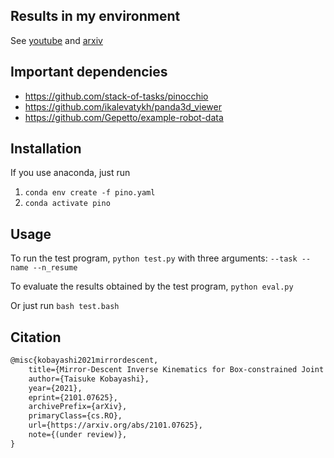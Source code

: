 ## Results in my environment

See [youtube](https://youtu.be/dO3ZcdEOb5E) and [arxiv](https://arxiv.org/abs/2101.07625)

## Important dependencies

- https://github.com/stack-of-tasks/pinocchio
- https://github.com/ikalevatykh/panda3d_viewer
- https://github.com/Gepetto/example-robot-data

## Installation

If you use anaconda, just run
1. `conda env create -f pino.yaml`
1. `conda activate pino`

## Usage

To run the test program, `python test.py`
with three arguments: `--task --name --n_resume`

To evaluate the results obtained by the test program, `python eval.py`

Or just run `bash test.bash`

## Citation

```latex
@misc{kobayashi2021mirrordescent,
    title={Mirror-Descent Inverse Kinematics for Box-constrained Joint Space},
    author={Taisuke Kobayashi},
    year={2021},
    eprint={2101.07625},
    archivePrefix={arXiv},
    primaryClass={cs.RO},
    url={https://arxiv.org/abs/2101.07625},
    note={(under review)},
}
```
